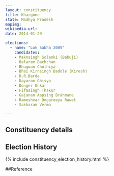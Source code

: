 ```yaml
---
layout: constituency
title: Khargone
state: Madhya Pradesh
mapimg: 
wikipedia-url: 
date: 2014-01-29

elections: 
  - name: "Lok Sabha 2009"
    candidates: 
    - Maknsingh Solanki (Babuji) 
    - Balaram Bachchan 
    - Bhagwan Chothiya 
    - Bhai Kirnsingh Badole (Kiresh) 
    - D.R.Barde 
    - Dayaram Ghisya 
    - Donger Onkar 
    - Fifasingh Thakur 
    - Gajanan Aapsing Brahmane 
    - Rameshvar Dogareeya Rawat 
    - Sakharam Verma 

---
```

## Constituency details


## Election History
{% include constituency_election_history.html %}

##Reference
